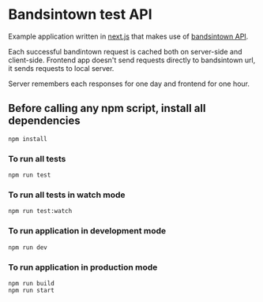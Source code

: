 # Bandsintown test API

Example application written in [next.js](https://github.com/zeit/next.js/) that makes use of [bandsintown API](https://app.swaggerhub.com/apis/Bandsintown/PublicAPI/3.0.0).

Each successful bandintown request is cached both on server-side and client-side. Frontend app doesn't send requests directly to bandsintown url, it sends requests to local server.

Server remembers each responses for one day and frontend  for one hour.


## Before calling any npm script, install all dependencies
```
npm install
```

### To run all tests
```
npm run test
```

### To run all tests in watch mode
```
npm run test:watch
```

### To run application in development mode
```
npm run dev
```

### To run application in production mode
```
npm run build
npm run start
```